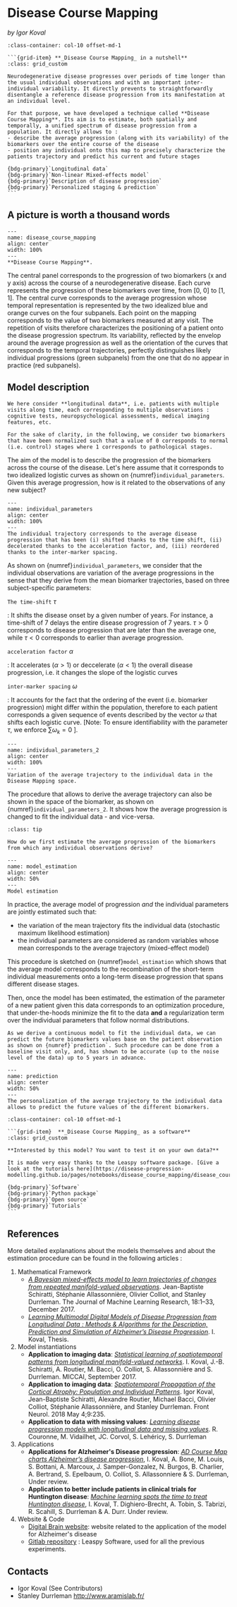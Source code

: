 # Disease Course Mapping
_by Igor Koval_

````{grid} 1 1 1 1
:class-container: col-10 offset-md-1

```{grid-item} **_Disease Course Mapping_ in a nutshell**
:class: grid_custom

Neurodegenerative disease progresses over periods of time longer than the usual individual observations and with an important inter-individual variability. It directly prevents to straightforwardly disentangle a reference disease progression from its manifestation at an individual level.

For that purpose, we have developed a technique called **Disease Course Mapping**. Its aim is to estimate, both spatially and temporally, a unified spectrum of disease progression from a population. It directly allows to :
- describe the average progression (along with its variability) of the biomarkers over the entire course of the disease
- position any individual onto this map to precisely characterize the patients trajectory and predict his current and future stages

{bdg-primary}`Longitudinal data`
{bdg-primary}`Non-linear Mixed-effects model`
{bdg-primary}`Description of disease progression`
{bdg-primary}`Personalized staging & prediction`
```
````

## **A picture is worth a thousand words**


```{figure} ../../_static/img/disease_course_mapping/trajectory_mapping.png
---
name: disease_course_mapping
align: center
width: 100%
---
**Disease Course Mapping**.
```

The central panel corresponds to the progression of two biomarkers (x and y axis) across the course of a neurodegenerative disease. Each curve represents the progression of these biomarkers over time, from [0, 0] to [1, 1]. The central curve corresponds to the average progression whose temporal representation is represented by the two idealized blue and orange curves on the four subpanels. Each point on the mapping corresponds to the value of two biomarkers measured at any visit. The repetition of visits therefore characterizes the positioning of a patient onto the disease progression spectrum. Its variability, reflected by the envelop around the average progression as well as the orientation of the curves that corresponds to the temporal trajectories, perfectly distinguishes likely individual progressions (green subpanels) from the one that do no appear in practice (red subpanels).


## **Model description**

```{admonition} Input data
We here consider **longitudinal data**, i.e. patients with multiple visits along time, each corresponding to multiple observations : cognitive tests, neuropsychological assessments, medical imaging features, etc.
```

```{attention}
For the sake of clarity, in the following, we consider two biomarkers that have been normalized such that a value of 0 corresponds to normal (i.e. control) stages where 1 corresponds to pathological stages.
```

The aim of the model is to describe the progression of the biomarkers across the course of the disease.  Let's here assume that it corresponds to two idealized logistic curves as shown on {numref}`individual_parameters`. Given this average progression, how is it related to the observations of any new subject?


```{figure} ../../_static/img/disease_course_mapping/model_explanation_1.png
---
name: individual_parameters
align: center
width: 100%
---
The individual trajectory corresponds to the average disease progression that has been (i) shifted thanks to the time shift, (ii) decelerated thanks to the acceleration factor, and, (iii) reordered thanks to the inter-marker spacing.
```



As shown on {numref}`individual_parameters`, we consider that the individual observations are variation of the average progressions in the sense that they derive from the mean biomarker trajectories, based on three subject-specific parameters:

`The time-shift` $\tau$

: It shifts the disease onset by a given number of years. For instance, a time-shift of 7 delays the entire disease progression of 7 years. $\tau > 0$ corresponds to disease progression that are later than the average one, while $\tau < 0$ corresponds to earlier than average progression.

`acceleration factor` $\alpha$

: It accelerates ($\alpha > 1$) or deccelerate ($\alpha < 1$) the overall disease progression, i.e. it changes the slope of the logistic curves

`inter-marker spacing` $\omega$

: It accounts for the fact that the ordering of the event (i.e. biomarker progression) might differ within the population, therefore to each patient corresponds a given sequence of events described by the vector $\omega$ that shifts each logistic curve. [Note: To ensure identifiability with the parameter $\tau$, we enforce $\sum \omega_k = 0$ ].


```{figure} ../../_static/img/disease_course_mapping/model_explanation_2.png
---
name: individual_parameters_2
align: center
width: 100%
---
Variation of the average trajectory to the individual data in the Disease Mapping space.
```


The procedure that allows to derive the average trajectory can also be shown in the space of the biomarker, as shown on {numref}`individual_parameters_2`. It shows how the average progression is changed to fit the individual data - and vice-versa.


```{admonition} Though, a question still holds
:class: tip

How do we first estimate the average progression of the biomarkers from which any individual observations derive?

```

```{figure} ../../_static/img/disease_course_mapping/calibration.png
---
name: model_estimation
align: center
width: 50%
---
Model estimation
```

In practice, the average model of progression _and_ the individual parameters are jointly estimated such that:
  - the variation of the mean trajectory fits the individual data (stochastic maximum likelihood estimation)
  - the individual parameters are considered as random variables whose mean corresponds to the average trajectory (mixed-effect model)

This procedure is sketched on {numref}`model_estimation` which shows that the average model corresponds to the recombination of the short-term individual measurements onto a long-term disease progression that spans different disease stages.

Then, once the model has been estimated, the estimation of the parameter of a new patient given this data corresponds to an optimization procedure, that under-the-hoods minimize the fit to the data **and** a regularization term over the individual parameters that follow normal distributions.

```{admonition} Note
As we derive a continuous model to fit the individual data, we can predict the future biomarkers values base on the patient observation as shown on {numref}`prediction`. Such procedure can be done from a baseline visit only, and, has shown to be accurate (up to the noise level of the data) up to 5 years in advance.
```


```{figure} ../../_static/img/disease_course_mapping/prediction.png
---
name: prediction
align: center
width: 50%
---
The personalization of the average trajectory to the individual data allows to predict the future values of the different biomarkers.
```

````{grid} 1 1 1 1
:class-container: col-10 offset-md-1

```{grid-item}  **_Disease Course Mapping_ as a software**
:class: grid_custom

**Interested by this model? You want to test it on your own data?**

It is made very easy thanks to the Leaspy software package. [Give a look at the tutorials here](https://disease-progression-modelling.github.io/pages/notebooks/disease_course_mapping/disease_course_mapping.html).

{bdg-primary}`Software`
{bdg-primary}`Python package`
{bdg-primary}`Open source`
{bdg-primary}`Tutorials`
```
````

## **References**
More detailed explanations about the models themselves and  about the estimation procedure can be found in the following articles :

1. Mathematical Framework
    - [*A Bayesian mixed-effects model to learn trajectories of changes from repeated manifold-valued observations*](https://hal.archives-ouvertes.fr/hal-01540367v3/document). Jean-Baptiste Schiratti, Stéphanie Allassonnière, Olivier Colliot, and Stanley Durrleman.  The Journal of Machine Learning Research, 18:1–33, December 2017.
    - [*Learning Multimodal Digital Models of Disease Progression from Longitudinal Data : Methods & Algorithms for the Description, Prediction and Simulation of Alzheimer’s Disease Progression*](https://tel.archives-ouvertes.fr/tel-02524279/document). I. Koval, Thesis.
2. Model instantiations
    - **Application to imaging data**: [*Statistical learning of spatiotemporal patterns from longitudinal manifold-valued networks*](https://arxiv.org/pdf/1709.08491.pdf). I. Koval, J.-B. Schiratti, A. Routier, M. Bacci, O. Colliot, S. Allassonnière and S. Durrleman. MICCAI, September 2017.
    - **Application to imaging data**: [*Spatiotemporal Propagation of the Cortical Atrophy: Population and Individual Patterns*](https://www.frontiersin.org/articles/10.3389/fneur.2018.00235/full?&utm_source=Email_to_authors_&utm_medium=Email&utm_content=T1_11.5e1_author&utm_campaign=Email_publication&field=&journalName=Frontiers_in_Neurology&id=298610). Igor Koval, Jean-Baptiste Schiratti, Alexandre Routier, Michael Bacci, Olivier Colliot, Stéphanie Allassonnière, and Stanley Durrleman. Front Neurol. 2018 May 4;9:235.
    - **Application to data with missing values**: [*Learning disease progression models with longitudinal data and missing values*](https://hal.archives-ouvertes.fr/hal-02091571/document). R. Couronne, M. Vidailhet, JC. Corvol, S. Lehéricy, S. Durrleman
3. Applications
    - **Applications for Alzheimer's Disease progression**: [*AD Course Map charts Alzheimer’s disease progression*](https://hal.inria.fr/hal-01964821/file/manuscript.pdf), I. Koval, A. Bone, M. Louis, S. Bottani, A. Marcoux, J. Samper-Gonzalez, N. Burgos, B. Charlier, A. Bertrand, S. Epelbaum, O. Colliot, S. Allassonniere & S. Durrleman, Under review.
    - **Application to better include patients in clinical trials for Huntington disease**: [*Machine learning spots the time to treat Huntington disease*](https://assets.researchsquare.com/files/rs-264531/v1/fe70fee1-8187-4572-afd3-271a0220d4b2.pdf), I. Koval, T. Dighiero-Brecht, A. Tobin, S. Tabrizi, R. Scahill, S. Durrleman & A. Durr. Under review.
4. Website & Code
    - [Digital Brain website](https://www.digital-brain.org): website related to the application of the model for Alzheimer's disease
    - [Gitlab repository](https://gitlab.com/icm-institute/aramislab/leaspy/) : Leaspy Software, used for all the previous experiments.


## **Contacts**
- Igor Koval (See Contributors)
- Stanley Durrleman
http://www.aramislab.fr/
